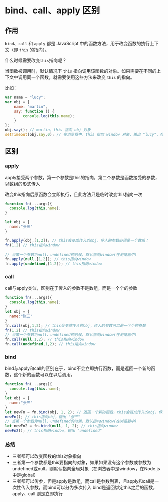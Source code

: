 # bind、call、apply 区别

## 作用

`bind`、`call` 和 `apply` 都是 JavaScript 中的函数方法，用于改变函数的执行上下文（即 `this` 的指向）。

什么时候需要改变`this`指向呢？

当函数被调用时，默认情况下 `this` 指向调用该函数的对象。如果需要在不同的上下文中调用同一个函数，就需要使用这些方法来改变 `this` 的指向。

比如：
```js
var name = "lucy";
var obj = {
    name: "martin",
    say: function () {
        console.log(this.name);
    }
};
obj.say(); // martin，this 指向 obj 对象
setTimeout(obj.say,0); // 在浏览器中，this 指向 window 对象，输出 "lucy"，在 Node.js 中，this 指向 global 对象，输出 undefined
```

## 区别

### apply

apply接受两个参数，第一个参数是this的指向，第二个参数是函数接受的参数，以数组的形式传入

改变this指向后原函数会立即执行，且此方法只是临时改变this指向一次

```js
function fn(...args){
  console.log(this.name);
}

let obj = {
  name:"张三"
}

fn.apply(obj,[1,2]); // this会变成传入的obj，传入的参数必须是一个数组；
fn(1,2) // this指向window

// 当第一个参数为null、undefined的时候，默认指向window(在浏览器中)
fn.apply(null,[1,2]); // this指向window
fn.apply(undefined,[1,2]); // this指向window
```
### call

call与apply类似，区别在于传入的参数不是数组，而是一个个的参数

```js
function fn(...args){
  console.log(this.name);
}
let obj = {
  name:"张三"
}
fn.call(obj,1,2); // this会变成传入的obj，传入的参数可以是一个个的参数
fn(1,2) // this指向window
// 当第一个参数为null、undefined的时候，默认指向window(在浏览器中)
fn.call(null,1,2); // this指向window
fn.call(undefined,1,2); // this指向window
```

### bind

bind与apply和call的区别在于，bind不会立即执行函数，而是返回一个新的函数，这个新的函数可以在以后调用。

```js
function fn(...args){
  console.log(this.name);
}
let obj = {
  name:"张三"
}
let newFn = fn.bind(obj, 1, 2); // 返回一个新的函数，this会变成传入的obj，传入的参数可以是一个个的参数
newFn(); // this指向obj，输出 "张三"
// 当第一个参数为null、undefined的时候，默认指向window(在浏览器中)
let newFn2 = fn.bind(null, 1, 2); // this指向window
newFn2(); // this指向window，输出 "undefined"
```

### 总结

- 三者都可以改变函数的this对象指向 
- 三者第一个参数都是this要指向的对象，如果如果没有这个参数或参数为undefined或null，则默认指向全局对象（在浏览器中是window，在Node.js中是global）
- 三者都可以传参，但是apply是数组，而call是参数列表，且apply和call是一次性传入参数，而bind可以分为多次传入
bind是返回绑定this之后的函数，apply、call 则是立即执行
